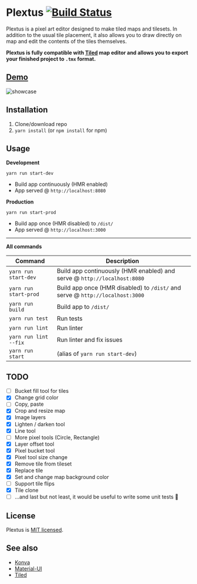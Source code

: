 # Plextus [![Build Status](https://travis-ci.com/praghus/plextus.svg?branch=main)](https://travis-ci.com/praghus/plextus)

Plextus is a pixel art editor designed to make tiled maps and tilesets. In addition to the usual tile placement, it also allows you to draw directly on map and edit the contents of the tiles themselves.

**Plextus is fully compatible with [Tiled](https://www.mapeditor.org/) map editor and allows you to export your finished project to `.tmx` format.**

## [Demo](https://praghus.github.io/plextus/)

![showcase](https://user-images.githubusercontent.com/5312169/126199565-7960b91f-c6d9-4fc0-939f-95c07061c791.gif)

## Installation

1. Clone/download repo
2. `yarn install` (or `npm install` for npm)

## Usage

**Development**

`yarn run start-dev`

-   Build app continuously (HMR enabled)
-   App served @ `http://localhost:8080`

**Production**

`yarn run start-prod`

-   Build app once (HMR disabled) to `/dist/`
-   App served @ `http://localhost:3000`

---

**All commands**

| Command               | Description                                                                   |
| --------------------- | ----------------------------------------------------------------------------- |
| `yarn run start-dev`  | Build app continuously (HMR enabled) and serve @ `http://localhost:8080`      |
| `yarn run start-prod` | Build app once (HMR disabled) to `/dist/` and serve @ `http://localhost:3000` |
| `yarn run build`      | Build app to `/dist/`                                                         |
| `yarn run test`       | Run tests                                                                     |
| `yarn run lint`       | Run linter                                                                    |
| `yarn run lint --fix` | Run linter and fix issues                                                     |
| `yarn run start`      | (alias of `yarn run start-dev`)                                               |

## TODO

-   [ ] Bucket fill tool for tiles
-   [x] Change grid color
-   [ ] Copy, paste
-   [x] Crop and resize map
-   [x] Image layers
-   [x] Lighten / darken tool
-   [x] Line tool
-   [ ] More pixel tools (Circle, Rectangle)
-   [x] Layer offset tool
-   [x] Pixel bucket tool
-   [x] Pixel tool size change
-   [x] Remove tile from tileset
-   [x] Replace tile
-   [x] Set and change map background color
-   [ ] Support tile flips
-   [x] Tile clone
-   [ ] ...and last but not least, it would be useful to write some unit tests :ghost:

## License

Plextus is [MIT licensed](./LICENSE).

## See also

-   [Konva](https://konvajs.org/)
-   [Material-UI](https://material-ui.com/)
-   [Tiled](https://www.mapeditor.org/)
